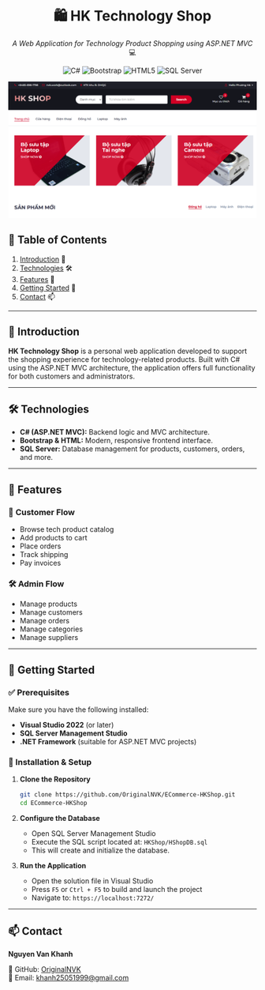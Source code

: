 <div align="center">

# 🛍️ HK Technology Shop

*A Web Application for Technology Product Shopping using ASP.NET MVC* 💻

![C#](https://img.shields.io/badge/C_Sharp-white?style=for-the-badge&logo=csharp&logoColor=239120)
![Bootstrap](https://img.shields.io/badge/Bootstrap-white?style=for-the-badge&logo=bootstrap&logoColor=7952B3)
![HTML5](https://img.shields.io/badge/HTML-white?style=for-the-badge&logo=html5&logoColor=E34F26)
![SQL Server](https://img.shields.io/badge/SQL_Server-white?style=for-the-badge&logo=microsoftsqlserver&logoColor=CC2927)

<img width="600px" src="./HShop/HShop/wwwroot/Hinh/background-website.png" alt="Screenshot of HK Technology Shop">

</div>

## 📘 Table of Contents
1. [Introduction](#introduction) 🌟  
2. [Technologies](#technologies) 🛠️  
3. [Features](#features) 🔎  
4. [Getting Started](#getting-started) 🚀  
5. [Contact](#contact) 📫  

---

## 🌟 Introduction

**HK Technology Shop** is a personal web application developed to support the shopping experience for technology-related products. Built with C# using the ASP.NET MVC architecture, the application offers full functionality for both customers and administrators.

---

## 🛠️ Technologies

- **C# (ASP.NET MVC):** Backend logic and MVC architecture.
- **Bootstrap & HTML:** Modern, responsive frontend interface.
- **SQL Server:** Database management for products, customers, orders, and more.

---

## 🔎 Features

### 🎯 **Customer Flow**
- Browse tech product catalog
- Add products to cart
- Place orders
- Track shipping
- Pay invoices

### 🛠️ **Admin Flow**
- Manage products
- Manage customers
- Manage orders
- Manage categories
- Manage suppliers

---

## 🚀 Getting Started

### ✅ Prerequisites

Make sure you have the following installed:

- **Visual Studio 2022** (or later)
- **SQL Server Management Studio**
- **.NET Framework** (suitable for ASP.NET MVC projects)

### 📂 Installation & Setup

1. **Clone the Repository**
   ```bash
   git clone https://github.com/OriginalNVK/ECommerce-HKShop.git
   cd ECommerce-HKShop
   ```

2. **Configure the Database**
   - Open SQL Server Management Studio
   - Execute the SQL script located at: `HKShop/HShopDB.sql`
   - This will create and initialize the database.

3. **Run the Application**
   - Open the solution file in Visual Studio
   - Press `F5` or `Ctrl + F5` to build and launch the project
   - Navigate to: `https://localhost:7272/`

---

## 📫 Contact

**Nguyen Van Khanh**

🔗 GitHub: [OriginalNVK](https://github.com/OriginalNVK)  
📧 Email: khanh25051999@gmail.com
